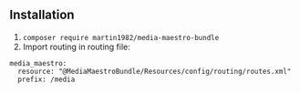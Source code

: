 Installation
------------

1) `composer require martin1982/media-maestro-bundle`
2) Import routing in routing file:
````
media_maestro:
  resource: "@MediaMaestroBundle/Resources/config/routing/routes.xml"
  prefix: /media
````